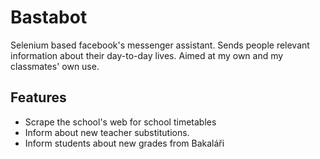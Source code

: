 # Bastabot
Selenium based facebook's messenger assistant. Sends people relevant information about their day-to-day lives. Aimed at my own and my classmates' own use. 

## Features
- Scrape the school's web for school timetables
- Inform about new teacher substitutions. 
- Inform students about new grades from Bakaláři
